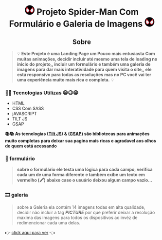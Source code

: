 <h1 align="center"><img src="./imgs/favicon-32x32.png"> Projeto Spider-Man Com Formulário e Galeria de Imagens <img src="./imgs/favicon-32x32.png"></h1>

<h2 align="center">Sobre</h2>

> 💡 **Este Projeto é uma Landing Page um Pouco mais entusiasta Com muitas animações, decidir incluir até mesmo uma tela de loading no inicio do projeto,,
incluir um formulário e também uma galeria de imagens para dar mais interatividade para quem visita o site,, ele está responsivo para todas as resoluções
mas no PC você vai ter uma experiência muito mais rica e completa.** 💡

### 🧙🧙 Tecnologias Utilizas 😁😉😁

- HTML
- CSS Com SASS
- jAVASCRIPT
- TILT JS
- GSAP

**📚📚 As tecnologias (<a href="https://gijsroge.github.io/tilt.js/" target="_blank">Tilt JS</a>) & (<a href="https://greensock.com/gsap/)" target="_blank">GSAP</a>) são bibliotecas para animações muito completas para deixar sua pagina mais ricas e agradavel aos olhos de quem está acessando**

### 🧾 formulário

> **sobre o formulário ele testa uma lógica para cada campo, verifica cada um de uma forma diferente e também exibe um texto em vermelho (🖍️)
abaixo caso o usuário deixou algum campo vazio...**

### 🎞️ galeria
> sobre a Galeria ela contém 14 imagens todas em alta qualidade, decidir não incluir a tag  ***PICTURE*** por que preferir deixar a resolução maxima das imagens para
  todos os dispositivos ao invéz de redimencionar cada uma delas.

👉 [click aqui para ver](https://diogokenway.github.io/projeto-spiderman/#gallery,  "Spider-Man Miles Morales") 👈

